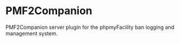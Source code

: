 # PMF2Companion
PMF2Companion server plugin for the phpmyFacility ban logging and management system.

